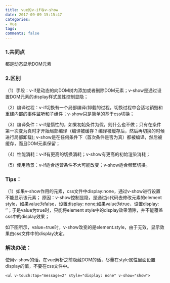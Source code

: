 ```yaml
---
title: vue的v-if与v-show
date: 2017-09-09 15:15:47
categories:
- Vue
tags:
comments: false
---
```


### 1.共同点
都是动态显示DOM元素

### 2.区别
（1）手段：v-if是动态的向DOM树内添加或者删除DOM元素；v-show是通过设置DOM元素的display样式属性控制显隐；

（2）编译过程：v-if切换有一个局部编译/卸载的过程，切换过程中合适地销毁和重建内部的事件监听和子组件；v-show只是简单的基于css切换；

（3）编译条件：v-if是惰性的，如果初始条件为假，则什么也不做；只有在条件第一次变为真时才开始局部编译（编译被缓存？编译被缓存后，然后再切换的时候进行局部卸载); v-show是在任何条件下（首次条件是否为真）都被编译，然后被缓存，而且DOM元素保留；

（4）性能消耗：v-if有更高的切换消耗；v-show有更高的初始渲染消耗；

（5）使用场景：v-if适合运营条件不大可能改变；v-show适合频繁切换。

### Tips：
（1）如果v-show作用的元素，css文件中display:none，通过v-show进行设置不能显示该元素；
原因：v-show控制显隐，是通过js代码去修改元素的element style，如果value为false，设置display: none;如果value为true，设置display: ‘’；于是value为true时，只能将element style中的display效果清除，并不能覆盖css中的display效果；

如下图所示，value=true时，v-show改变的是element.style，由于无效，显示效果由css文件中的display决定。



### 解决办法：
使用v-show的话，在vue解析之前隐藏DOM的话，尽量在style属性里面设置display的值，不要在css文件中。


```
<ul v-touch:tap="message=2" style="display: none" v-show="show">
```

